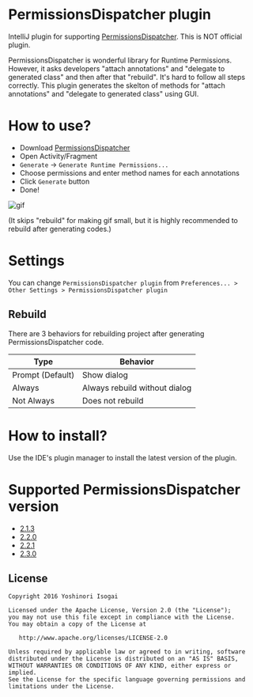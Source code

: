 # PermissionsDispatcher plugin

IntelliJ plugin for supporting [PermissionsDispatcher](https://github.com/hotchemi/PermissionsDispatcher). This is NOT official plugin.

PermissionsDispatcher is wonderful library for Runtime Permissions. However, it asks developers "attach annotations" and "delegate to generated class" and then after that "rebuild". It's hard to follow all steps correctly. This plugin generates the skelton of methods for "attach annotations" and "delegate to generated class" using GUI.

# How to use?

* Download [PermissionsDispatcher](https://github.com/hotchemi/PermissionsDispatcher#download)
* Open Activity/Fragment
* `Generate` -> `Generate Runtime Permissions...`
* Choose permissions and enter method names for each annotations
* Click `Generate` button
* Done!

![gif](website/images/pd.gif)

(It skips "rebuild" for making gif small, but it is highly recommended to rebuild after generating codes.)

# Settings

You can change `PermissionsDispatcher plugin` from `Preferences... > Other Settings > PermissionsDispatcher plugin`

## Rebuild

There are 3 behaviors for rebuilding project after generating PermissionsDispatcher code.

| Type             | Behavior                      |
|------------------|-------------------------------|
| Prompt (Default) | Show dialog                   |
| Always           | Always rebuild without dialog |
| Not Always       | Does not rebuild              |

# How to install?

Use the IDE's plugin manager to install the latest version of the plugin.

# Supported PermissionsDispatcher version

* [2.1.3](https://github.com/hotchemi/PermissionsDispatcher/releases/tag/2.1.3)
* [2.2.0](https://github.com/hotchemi/PermissionsDispatcher/releases/tag/2.2.0)
* [2.2.1](https://github.com/hotchemi/PermissionsDispatcher/releases/tag/2.2.1)
* [2.3.0](https://github.com/hotchemi/PermissionsDispatcher/releases/tag/2.3.0)

## License

```
Copyright 2016 Yoshinori Isogai

Licensed under the Apache License, Version 2.0 (the "License");
you may not use this file except in compliance with the License.
You may obtain a copy of the License at

   http://www.apache.org/licenses/LICENSE-2.0

Unless required by applicable law or agreed to in writing, software
distributed under the License is distributed on an "AS IS" BASIS,
WITHOUT WARRANTIES OR CONDITIONS OF ANY KIND, either express or implied.
See the License for the specific language governing permissions and
limitations under the License.
```
